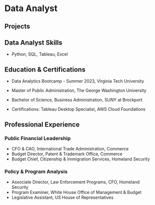 # Data Analyst

## Projects



## Data Analyst Skills
* Python, SQL, Tableau, Excel

## Education & Certifications
* Data Analytics Bootcamp - Summer 2023, Virginia Tech University
* Master of Public Administration, The George Washington University
* Bachelor of Science, Business Administration, SUNY at Brockport

* Certifications: Tableau Desktop Specialist, AWS Cloud Foundations

## Professional Experience
### Public Financial Leadership
  * CFO & CAO, International Trade Administration, Commerce
  * Budget Director, Patent & Trademark Office, Commerce
  * Budget Chief, Citizenship & Immigration Services, Homeland Security

### Policy & Program Analysis
  * Associate Director, Law Enforcement Programs, CFO, Homeland Security
  * Program Examiner, White House Office of Management & Budget
  * Legislative Assistant, US House of Representatives
